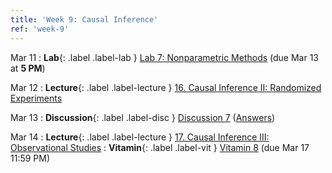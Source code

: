```yaml
---
title: 'Week 9: Causal Inference'
ref: 'week-9'
---
```


Mar 11
: **Lab**{: .label .label-lab } [Lab 7: Nonparametric Methods](https://data102.datahub.berkeley.edu/hub/user-redirect/git-pull?repo=https%3A%2F%2Fgithub.com%2Fds-102%2Fsp24-materials&urlpath=lab%2Ftree%2Fsp24-materials%2Flab%2Flab07%2Flab07.ipynb&branch=main) (due Mar 13 at **5 PM**)

Mar 12
: **Lecture**{: .label .label-lecture } [16. Causal Inference II: Randomized Experiments](lecture/lec16)

Mar 13
: **Discussion**{: .label .label-disc } [Discussion 7](https://drive.google.com/file/d/1FlW6zVvDPEBaQ7nqyN9IcjpaPGXmec42/view?usp=share_link) ([Answers](https://drive.google.com/file/d/13h27NLRpyj3r7K1T0s_p_1jowdnCp63t/view?usp=share_link))

Mar 14
: **Lecture**{: .label .label-lecture } [17. Causal Inference III: Observational Studies](lecture/lec17)
: **Vitamin**{: .label .label-vit } [Vitamin 8](https://www.gradescope.com/courses/711377/assignments/4236361) (due Mar 17 11:59 PM)
